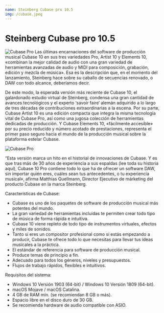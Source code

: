 ```yaml
---
name: Steinberg Cubase pro 10.5
img: /cubase.jpeg
---
```

# Steinberg Cubase pro 10.5

![Cubase Pro]({{site.baseurl}}/assets/images/cubase.jpg)
Las últimas encarnaciones del software de producción musical Cubase 10 en sus tres variedades Pro, Artist 10 y Elements 10, «combinan la mejor calidad de audio con una gran variedad de herramientas avanzadas de audio y MIDI para composición, grabación, edición y mezcla de música». Esa es la descripción que, en el momento del lanzamiento, Steinberg hace sobre su caballo de secuencias renovado, o DAW con todo alcance, deberíamos decir.













De este modo, la esperada versión más reciente de Cubase 10, el galardonado estudio virtual de Steinberg, condensa una gran cantidad de avances tecnológicos y el experto ‘savoir faire‘ alemán adquirido a lo largo de tres décadas de contribuciones extraordinarias a la escena. Por su parte, Cubase Artist 10 es una edición compacta que integra la misma tecnología vital de Cubase Pro, así como una jugosa colección de herramientas dedicadas de producción. Y Cubase Elements 10, «fácilmente accesible» por su precio reducido y número acotado de prestaciones, representa el primer paso seguro hacia el mundo de la producción musical sobre la plataforma estelar Cubase.

![Cubase Pro]({{site.baseurl}}/assets/images/cubase2.jpg)

“Esta versión marca un hito en el historial de innovaciones de Cubase. Y es que tras más de 30 años de experiencia a sus espaldas (lee toda su historia aquí), Cubase 10 Pro contiene todo lo que ha de ofrecer un software DAW, sin importar quién eres, cuáles sean tus antecedentes, o tu experiencia musical», afirma Matthias Quellmann, Director Ejecutivo de márketing del producto Cubase en la marca Steinberg.

Caracteristicas de Cubase:

- Cubase es uno de los paquetes de software de producción musical más potentes del mundo.
- La gran variedad de herramientas incluidas te permiten crear todo tipo de música de forma rápida e intuitiva.
- Cubase 10 viene repleto de todo tipo de instrumentos virtuales, efectos y miles de sonidos.
- Tanto si eres un compositor profesional como si estás empezando a producir, Cubase te ofrece todo lo que necesitas para llevar tus ideas musicales a la    práctica.
- El estándar de referencia para software de producción musical.
- Produce temas de principio a fin.
- Adecuado para todos los géneros, niveles y presupuestos.
- Flujos de trabajo rápidos, flexibles e intuitivos.

Requisitos del sistema:

- Windows 10 Versión 1903 (64-bit) / Windows 10 Versión 1809 (64-bit).
- macOS Mojave / macOS Catalina.
- 4 GB de RAM mín. (se recomiendan 8 GB o más).
- Espacio libre en el disco duro de 30 GB.
- Se recomienda hardware de audio compatible con ASIO.
